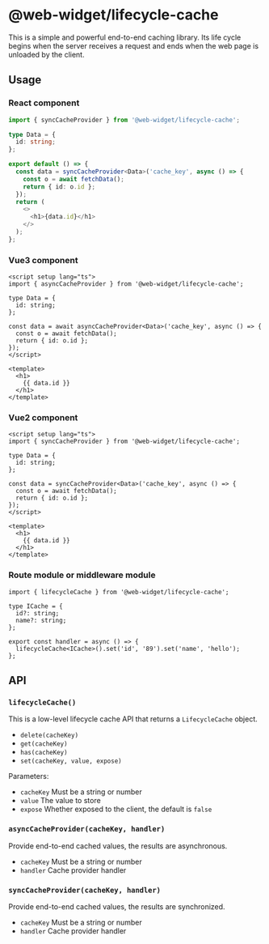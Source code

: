 # @web-widget/lifecycle-cache

This is a simple and powerful end-to-end caching library. Its life cycle begins when the server receives a request and ends when the web page is unloaded by the client.

## Usage

### React component

```ts
import { syncCacheProvider } from '@web-widget/lifecycle-cache';

type Data = {
  id: string;
};

export default () => {
  const data = syncCacheProvider<Data>('cache_key', async () => {
    const o = await fetchData();
    return { id: o.id };
  });
  return (
    <>
      <h1>{data.id}</h1>
    </>
  );
};
```

### Vue3 component

```vue
<script setup lang="ts">
import { asyncCacheProvider } from '@web-widget/lifecycle-cache';

type Data = {
  id: string;
};

const data = await asyncCacheProvider<Data>('cache_key', async () => {
  const o = await fetchData();
  return { id: o.id };
});
</script>

<template>
  <h1>
    {{ data.id }}
  </h1>
</template>
```

### Vue2 component

```vue
<script setup lang="ts">
import { syncCacheProvider } from '@web-widget/lifecycle-cache';

type Data = {
  id: string;
};

const data = syncCacheProvider<Data>('cache_key', async () => {
  const o = await fetchData();
  return { id: o.id };
});
</script>

<template>
  <h1>
    {{ data.id }}
  </h1>
</template>
```

### Route module or middleware module

```tsx
import { lifecycleCache } from '@web-widget/lifecycle-cache';

type ICache = {
  id?: string;
  name?: string;
};

export const handler = async () => {
  lifecycleCache<ICache>().set('id', '89').set('name', 'hello');
};
```

## API

### `lifecycleCache()`

This is a low-level lifecycle cache API that returns a `LifecycleCache` object.

- `delete(cacheKey)`
- `get(cacheKey)`
- `has(cacheKey)`
- `set(cacheKey, value, expose)`

Parameters:

- `cacheKey` Must be a string or number
- `value` The value to store
- `expose` Whether exposed to the client, the default is `false`

### `asyncCacheProvider(cacheKey, handler)`

Provide end-to-end cached values, the results are asynchronous.

- `cacheKey` Must be a string or number
- `handler` Cache provider handler

### `syncCacheProvider(cacheKey, handler)`

Provide end-to-end cached values, the results are synchronized.

- `cacheKey` Must be a string or number
- `handler` Cache provider handler
